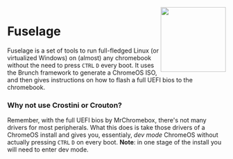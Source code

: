 <img align="right" width="150" height="150" src="https://emojipedia-us.s3.dualstack.us-west-1.amazonaws.com/thumbs/256/apple/271/rocket_1f680.png">

# Fuselage
Fuselage is a set of tools to run full-fledged Linux (or virtualized Windows) on (almost) any chromebook without the need to press ```CTRL``` ```D``` every boot.
It uses the Brunch framework to generate a ChromeOS ISO, and then gives instructions on how to flash a full UEFI bios to the chromebook.

### Why not use Crostini or Crouton?
Remember, with the full UEFI bios by MrChromebox, there's not many drivers for most peripherals. What this does is take those drivers of a ChromeOS install and gives you, essentialy, *dev mode* ChromeOS without actually pressing ```CTRL``` ```D``` on every boot. **Note**: in one stage of the install you will need to enter dev mode.
